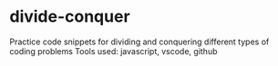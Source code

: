 # divide-conquer
Practice code snippets for dividing and conquering different types of coding problems
Tools used: javascript, vscode, github

